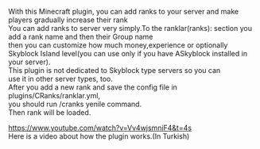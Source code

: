 With this Minecraft plugin, you can add ranks to your server 
and make players gradually increase their rank  
You can add ranks to server very simply.To the ranklar(ranks): 
section you add a rank name and then their Group name  
then you can customize how much money,experience or optionally  
Skyblock Island level(you can use only if you have ASkyblock installed in your server).  
This plugin is not dedicated to Skyblock type servers so you can  
use it in other server types, too.  
After you add a new rank and save the config file in plugins/CRanks/ranklar.yml,  
you should run /cranks yenile command.  
Then rank will be loaded.  
  
https://www.youtube.com/watch?v=Vv4wjsmniF4&t=4s  
Here is a video about how the plugin works.(In Turkish)
